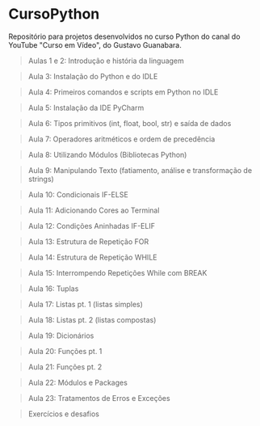 # CursoPython
Repositório para projetos desenvolvidos no curso Python do canal do YouTube "Curso em Vídeo", do Gustavo Guanabara.

> Aulas 1 e 2: Introdução e história da linguagem

> Aula 3: Instalação do Python e do IDLE

> Aula 4: Primeiros comandos e scripts em Python no IDLE

> Aula 5: Instalação da IDE PyCharm

> Aula 6: Tipos primitivos (int, float, bool, str) e saída de dados

> Aula 7: Operadores aritméticos e ordem de precedência

> Aula 8: Utilizando Módulos (Bibliotecas Python)

> Aula 9: Manipulando Texto (fatiamento, análise e transformação de strings)

> Aula 10: Condicionais IF-ELSE

> Aula 11: Adicionando Cores ao Terminal

> Aula 12: Condições Aninhadas IF-ELIF

> Aula 13: Estrutura de Repetição FOR

> Aula 14: Estrutura de Repetição WHILE

> Aula 15: Interrompendo Repetições While com BREAK

> Aula 16: Tuplas

> Aula 17: Listas pt. 1 (listas simples)

> Aula 18: Listas pt. 2 (listas compostas)

> Aula 19: Dicionários

> Aula 20: Funções pt. 1

> Aula 21: Funções pt. 2

> Aula 22: Módulos e Packages

> Aula 23: Tratamentos de Erros e Exceções

> Exercícios e desafios

